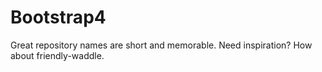 # Bootstrap4
Great repository names are short and memorable. Need inspiration? How about friendly-waddle.
